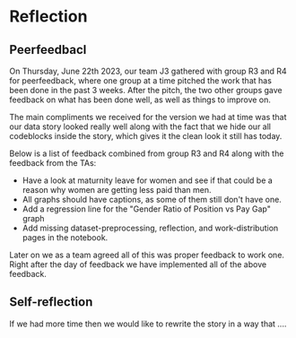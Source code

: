 # Reflection

## Peerfeedbacl

On Thursday, June 22th 2023, our team J3 gathered with group R3 and R4 for
peerfeedback, where one group at a time pitched the work that has been done in
the past 3 weeks. After the pitch, the two other groups gave feedback on what
has been done well, as well as things to improve on.

The main compliments we received for the version we had at time was that our
data story looked really well along with the fact that we hide our all
codeblocks inside the story, which gives it the clean look it still has today.

Below is a list of feedback combined from group R3 and R4 along with the
feedback from the TAs:
- Have a look at maturnity leave for women and see if that could be a reason why women are getting less paid than men.
- All graphs should have captions, as some of them still don't have one.
- Add a regression line for the "Gender Ratio of Position vs Pay Gap" graph
- Add missing dataset-preprocessing, reflection, and work-distribution pages in the notebook.

Later on we as a team agreed all of this was proper feedback to work one. Right
after the day of feedback we have implemented all of the above feedback.

## Self-reflection

If we had more time then we would like to rewrite the story in a way that ....
